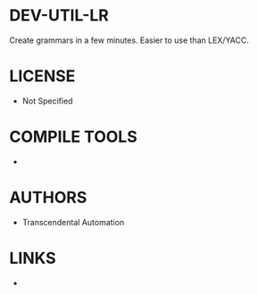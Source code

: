DEV-UTIL-LR
===========

Create grammars in  a few minutes. Easier to use than LEX/YACC. 

LICENSE
===============
* Not Specified

COMPILE TOOLS
===============
* 
 
AUTHORS
===============
* Transcendental Automation

LINKS
===============
* 
